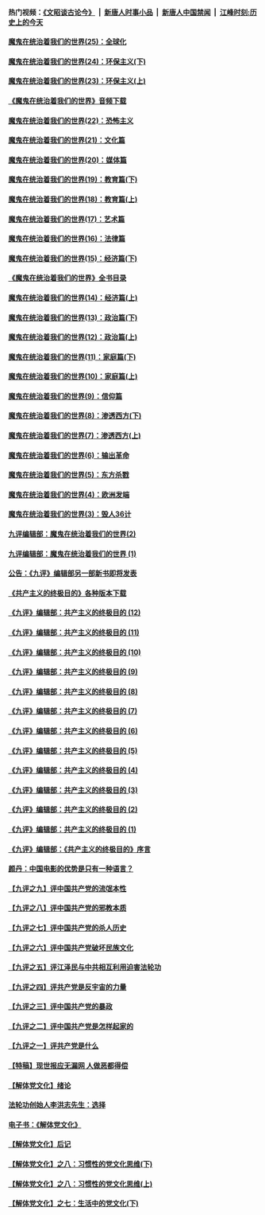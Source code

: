 #### 热门视频：[《文昭谈古论今》](https://github.com/gfw-breaker/wenzhao/blob/master/README.md?t=10300032) &nbsp;|&nbsp; [新唐人时事小品](https://github.com/gfw-breaker/ntdtv-comedy/blob/master/README.md?t=10300032) &nbsp;|&nbsp; [新唐人中国禁闻](https://github.com/gfw-breaker/ntdtv-news/blob/master/README.md?t=10300032) &nbsp;|&nbsp; [江峰时刻:历史上的今天](https://github.com/gfw-breaker/today-in-history/blob/master/README.md?t=10300032) 

#### [魔鬼在统治着我们的世界(25)：全球化](../pages/nsc422/n10788205.md?t=10300032) 

#### [魔鬼在统治着我们的世界(24)：环保主义(下)](../pages/nsc422/n10695307.md?t=10300032) 

#### [魔鬼在统治着我们的世界(23)：环保主义(上)](../pages/nsc422/n10688613.md?t=10300032) 

#### [《魔鬼在统治着我们的世界》音频下载](../pages/nsc422/n10635553.md?t=10300032) 

#### [魔鬼在统治着我们的世界(22)：恐怖主义](../pages/nsc422/n10614727.md?t=10300032) 

#### [魔鬼在统治着我们的世界(21)：文化篇](../pages/nsc422/n10597706.md?t=10300032) 

#### [魔鬼在统治着我们的世界(20)：媒体篇](../pages/nsc422/n10586579.md?t=10300032) 

#### [魔鬼在统治着我们的世界(19)：教育篇(下)](../pages/nsc422/n10564808.md?t=10300032) 

#### [魔鬼在统治着我们的世界(18)：教育篇(上)](../pages/nsc422/n10526970.md?t=10300032) 

#### [魔鬼在统治着我们的世界(17)：艺术篇](../pages/nsc422/n10499093.md?t=10300032) 

#### [魔鬼在统治着我们的世界(16)：法律篇](../pages/nsc422/n10485969.md?t=10300032) 

#### [魔鬼在统治着我们的世界(15)：经济篇(下)](../pages/nsc422/n10469975.md?t=10300032) 

#### [《魔鬼在统治着我们的世界》全书目录](../pages/nsc422/n10464261.md?t=10300032) 

#### [魔鬼在统治着我们的世界(14)：经济篇(上)](../pages/nsc422/n10457370.md?t=10300032) 

#### [魔鬼在统治着我们的世界(13)：政治篇(下)](../pages/nsc422/n10448270.md?t=10300032) 

#### [魔鬼在统治着我们的世界(12)：政治篇(上)](../pages/nsc422/n10444576.md?t=10300032) 

#### [魔鬼在统治着我们的世界(11)：家庭篇(下)](../pages/nsc422/n10440961.md?t=10300032) 

#### [魔鬼在统治着我们的世界(10)：家庭篇(上)](../pages/nsc422/n10435448.md?t=10300032) 

#### [魔鬼在统治着我们的世界(9)：信仰篇](../pages/nsc422/n10432159.md?t=10300032) 

#### [魔鬼在统治着我们的世界(8)：渗透西方(下)](../pages/nsc422/n10429603.md?t=10300032) 

#### [魔鬼在统治着我们的世界(7)：渗透西方(上)](../pages/nsc422/n10426013.md?t=10300032) 

#### [魔鬼在统治着我们的世界(6)：输出革命](../pages/nsc422/n10421536.md?t=10300032) 

#### [魔鬼在统治着我们的世界(5)：东方杀戮](../pages/nsc422/n10417707.md?t=10300032) 

#### [魔鬼在统治着我们的世界(4)：欧洲发端](../pages/nsc422/n10414890.md?t=10300032) 

#### [魔鬼在统治着我们的世界(3)：毁人36计](../pages/nsc422/n10411583.md?t=10300032) 

#### [九评编辑部：魔鬼在统治着我们的世界(2)](../pages/nsc422/n10410036.md?t=10300032) 

#### [九评编辑部：魔鬼在统治着我们的世界 (1)](../pages/nsc422/n10406825.md?t=10300032) 

#### [公告：《九评》编辑部另一部新书即将发表](../pages/nsc422/n10405104.md?t=10300032) 

#### [《共产主义的终极目的》各种版本下载](../pages/nsc422/n10022138.md?t=10300032) 

#### [《九评》编辑部：共产主义的终极目的 (12)](../pages/nsc422/n9933272.md?t=10300032) 

#### [《九评》编辑部：共产主义的终极目的 (11)](../pages/nsc422/n9924973.md?t=10300032) 

#### [《九评》编辑部：共产主义的终极目的 (10)](../pages/nsc422/n9920883.md?t=10300032) 

#### [《九评》编辑部：共产主义的终极目的 (9)](../pages/nsc422/n9916363.md?t=10300032) 

#### [《九评》编辑部：共产主义的终极目的 (8)](../pages/nsc422/n9912488.md?t=10300032) 

#### [《九评》编辑部：共产主义的终极目的 (7)](../pages/nsc422/n9901176.md?t=10300032) 

#### [《九评》编辑部：共产主义的终极目的 (6)](../pages/nsc422/n9899359.md?t=10300032) 

#### [《九评》编辑部：共产主义的终极目的 (5)](../pages/nsc422/n9893174.md?t=10300032) 

#### [《九评》编辑部：共产主义的终极目的 (4)](../pages/nsc422/n9891246.md?t=10300032) 

#### [《九评》编辑部：共产主义的终极目的 (3)](../pages/nsc422/n9879879.md?t=10300032) 

#### [《九评》编辑部：共产主义的终极目的 (2)](../pages/nsc422/n9876205.md?t=10300032) 

#### [《九评》编辑部：共产主义的终极目的 (1)](../pages/nsc422/n9865857.md?t=10300032) 

#### [《九评》编辑部：《共产主义的终极目的》序言](../pages/nsc422/n9862666.md?t=10300032) 

#### [颜丹：中国电影的优势是只有一种语言？](../pages/nsc422/n9583062.md?t=10300032) 

#### [【九评之九】评中国共产党的流氓本性](../pages/nsc422/n737542.md?t=10300032) 

#### [【九评之八】评中国共产党的邪教本质](../pages/nsc422/n735942.md?t=10300032) 

#### [【九评之七】评中国共产党的杀人历史](../pages/nsc422/n733806.md?t=10300032) 

#### [【九评之六】评中国共产党破坏民族文化](../pages/nsc422/n731667.md?t=10300032) 

#### [【九评之五】评江泽民与中共相互利用迫害法轮功](../pages/nsc422/n730058.md?t=10300032) 

#### [【九评之四】评共产党是反宇宙的力量](../pages/nsc422/n727814.md?t=10300032) 

#### [【九评之三】评中国共产党的暴政](../pages/nsc422/n725597.md?t=10300032) 

#### [【九评之二】评中国共产党是怎样起家的](../pages/nsc422/n723946.md?t=10300032) 

#### [【九评之一】评共产党是什么](../pages/nsc422/n722529.md?t=10300032) 

#### [【特稿】现世报应无漏网 人做恶都得偿](../pages/nsc422/n4215167.md?t=10300032) 

#### [【解体党文化】绪论](../pages/nsc422/n1449356.md?t=10300032) 

#### [法轮功创始人李洪志先生：选择](../pages/nsc422/n3580738.md?t=10300032) 

#### [电子书：《解体党文化》](../pages/nsc422/n1573484.md?t=10300032) 

#### [【解体党文化】后记](../pages/nsc422/n1531999.md?t=10300032) 

#### [【解体党文化】之八：习惯性的党文化思维(下)](../pages/nsc422/n1526477.md?t=10300032) 

#### [【解体党文化】之八：习惯性的党文化思维(上)](../pages/nsc422/n1520631.md?t=10300032) 

#### [【解体党文化】之七：生活中的党文化(下)](../pages/nsc422/n1513446.md?t=10300032) 

